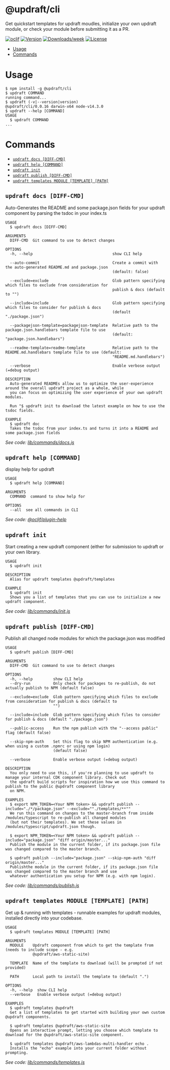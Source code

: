 @updraft/cli
============

Get quickstart templates for updraft moudles, initialize your own updraft module, or check your module before submitting it as a PR.

[![oclif](https://img.shields.io/badge/cli-oclif-brightgreen.svg)](https://oclif.io)
[![Version](https://img.shields.io/npm/v/@updraft/cli.svg)](https://npmjs.org/package/@updraft/cli)
[![Downloads/week](https://img.shields.io/npm/dw/@updraft/cli.svg)](https://npmjs.org/package/@updraft/cli)
[![License](https://img.shields.io/npm/l/@updraft/cli.svg)](https://github.com/aGuyNamedJonas/updraft/blob/master/package.json)

<!-- toc -->
* [Usage](#usage)
* [Commands](#commands)
<!-- tocstop -->
# Usage
<!-- usage -->
```sh-session
$ npm install -g @updraft/cli
$ updraft COMMAND
running command...
$ updraft (-v|--version|version)
@updraft/cli/0.0.16 darwin-x64 node-v14.3.0
$ updraft --help [COMMAND]
USAGE
  $ updraft COMMAND
...
```
<!-- usagestop -->
# Commands
<!-- commands -->
* [`updraft docs [DIFF-CMD]`](#updraft-docs-diff-cmd)
* [`updraft help [COMMAND]`](#updraft-help-command)
* [`updraft init`](#updraft-init)
* [`updraft publish [DIFF-CMD]`](#updraft-publish-diff-cmd)
* [`updraft templates MODULE [TEMPLATE] [PATH]`](#updraft-templates-module-template-path)

## `updraft docs [DIFF-CMD]`

Auto-Generates the README and some package.json fields for your updraft component by parsing the tsdoc in your index.ts

```
USAGE
  $ updraft docs [DIFF-CMD]

ARGUMENTS
  DIFF-CMD  Git command to use to detect changes

OPTIONS
  -h, --help                                   show CLI help

  --auto-commit                                Create a commit with the auto-generated README.md and package.json
                                               (default: false)

  --exclude=exclude                            Glob pattern specifying which files to exclude from consideration for
                                               publish & docs (default to "")

  --include=include                            Glob pattern specifying which files to consider for publish & docs
                                               (default "./package.json")

  --packagejson-template=packagejson-template  Relative path to the package.json.handlebars template file to use
                                               (default: "package.json.handlebars")

  --readme-template=readme-template            Relative path to the README.md.handlebars template file to use (default:
                                               "README.md.handlebars")

  --verbose                                    Enable verbose output (=debug output)

DESCRIPTION
  Auto-generated READMEs allow us to optimize the user-experience around the overall updraft project as a whole, while 
  you can focus on optimizing the user experience of your own updraft modules.

  Run "$ updraft init to download the latest example on how to use the tsdoc fields.

EXAMPLE
  $ updraft doc
  Takes the tsdoc from your index.ts and turns it into a README and some package.json fields
```

_See code: [lib/commands/docs.js](https://github.com/aGuyNamedJonas/updraft/blob/v0.0.16/lib/commands/docs.js)_

## `updraft help [COMMAND]`

display help for updraft

```
USAGE
  $ updraft help [COMMAND]

ARGUMENTS
  COMMAND  command to show help for

OPTIONS
  --all  see all commands in CLI
```

_See code: [@oclif/plugin-help](https://github.com/oclif/plugin-help/blob/v3.1.0/src/commands/help.ts)_

## `updraft init`

Start creating a new updraft component (either for submission to updraft or your own library.

```
USAGE
  $ updraft init

DESCRIPTION
  Alias for updraft templates @updraft/templates

EXAMPLE
  $ updraft init
  Shows you a list of templates that you can use to initialize a new updraft component.
```

_See code: [lib/commands/init.js](https://github.com/aGuyNamedJonas/updraft/blob/v0.0.16/lib/commands/init.js)_

## `updraft publish [DIFF-CMD]`

Publish all changed node modules for which the package.json was modified

```
USAGE
  $ updraft publish [DIFF-CMD]

ARGUMENTS
  DIFF-CMD  Git command to use to detect changes

OPTIONS
  -h, --help         show CLI help
  --dry-run          Only check for packages to re-publish, do not actually publish to NPM (default false)

  --exclude=exclude  Glob pattern specifying which files to exclude from consideration for publish & docs (default to
                     "")

  --include=include  Glob pattern specifying which files to consider for publish & docs (default "./package.json")

  --public-access    Run the npm publish with the "--access public" flag (default false)

  --skip-npm-auth    Set this flag to skip NPM authentication (e.g. when using a custom .npmrc or using npm login)
                     (default false)

  --verbose          Enable verbose output (=debug output)

DESCRIPTION
  You only need to use this, if you're planning to use updraft to manage your internal CDK component library. Check out 
  the updraft build scripts for inspiration how we use this command to publish to the public @updraft component library 
  on NPM.

EXAMPLES
  $ export NPM_TOKEN=<Your NPM token> && updraft publish --include="./*/package.json" --exclude=""./templates/**""
  We run this command on changes to the master-branch from inside /modules/typescript to re-publish all changed modules 
  (but not their templates). We set these values in /modules/typescript/updraft.json though.

  $ export NPM_TOKEN=<Your NPM token> && updraft publish --include="package.json" "diff origin/master..."
  Publish the module in the current folder, if its package.json file was changed compared to the master branch.

  $ updraft publish --include="package.json" --skip-npm-auth "diff origin/master..."
  Publishthe module in the current folder, if its package.json file was changed compared to the master branch and use 
  whatever authentication you setup for NPM (e.g. with npm login).
```

_See code: [lib/commands/publish.js](https://github.com/aGuyNamedJonas/updraft/blob/v0.0.16/lib/commands/publish.js)_

## `updraft templates MODULE [TEMPLATE] [PATH]`

Get up & running with templates - runnable examples for updraft modules, installed directly into your codebase.

```
USAGE
  $ updraft templates MODULE [TEMPLATE] [PATH]

ARGUMENTS
  MODULE    Updraft component from which to get the template from (needs to include scope - e.g.
            @updraft/aws-static-site)

  TEMPLATE  Name of the template to download (will be prompted if not provided)

  PATH      Local path to install the template to (default ".")

OPTIONS
  -h, --help  show CLI help
  --verbose   Enable verbose output (=debug output)

EXAMPLES
  $ updraft templates @updraft
  Get a list of templates to get started with building your own custom @updraft components.

  $ updraft templates @updraft/aws-static-site
  Opens an interactive prompt, letting you choose which template to download for the @updraft/aws-static-site component.

  $ updraft templates @updraft/aws-lambdas-multi-handler echo .
  Installs the "echo" example into your current folder without prompting.
```

_See code: [lib/commands/templates.js](https://github.com/aGuyNamedJonas/updraft/blob/v0.0.16/lib/commands/templates.js)_
<!-- commandsstop -->
